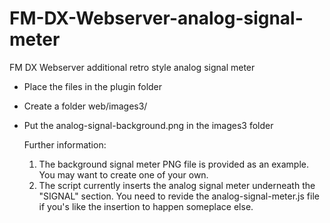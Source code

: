 # FM-DX-Webserver-analog-signal-meter
FM DX Webserver additional retro style analog signal meter

- Place the files in the plugin folder
- Create a folder web/images3/
- Put the analog-signal-background.png in the images3 folder

  Further information:
  1. The background signal meter PNG file is provided as an example. You may want to create one of your own.
  2. The script currently inserts the analog signal meter underneath the "SIGNAL" section. You need to revide the analog-signal-meter.js file if you's like the insertion to happen someplace else.

